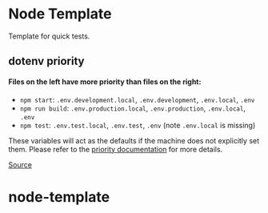 # Node Template  
Template for quick tests.

##  dotenv priority
#### Files on the left have more priority than files on the right:

- `npm start`: `.env.development.local`, `.env.development`, `.env.local`, `.env`
- `npm run build`: `.env.production.local`, `.env.production`, `.env.local`, `.env`
- `npm test`: `.env.test.local`, `.env.test`, `.env` (note `.env.local` is missing)

These variables will act as the defaults if the machine does not explicitly set them.
Please refer to the [priority documentation](https://github.com/motdotla/dotenv) for more details.

[Source](https://create-react-app.dev/docs/adding-custom-environment-variables)
# node-template
